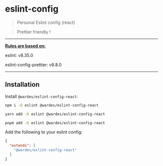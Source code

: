 # eslint-config

> Personal Eslint config (react)

> Prettier friendly !

---
<b><ins>Rules are based on:</ins></b>

eslint: v8.35.0



eslint-config-prettier: v8.8.0

---
## Installation

Install `@wardes/eslint-config-react`:
``` bash
npm i -D eslint @wardes/eslint-config-react
```

``` bash
yarn add -D eslint @wardes/eslint-config-react
```

``` bash
pnpm add -D eslint @wardes/eslint-config-react
```

Add the following to your eslint config:

```json
{
  "extends": [
    "@wardes/eslint-config-react"
  ]
}
```